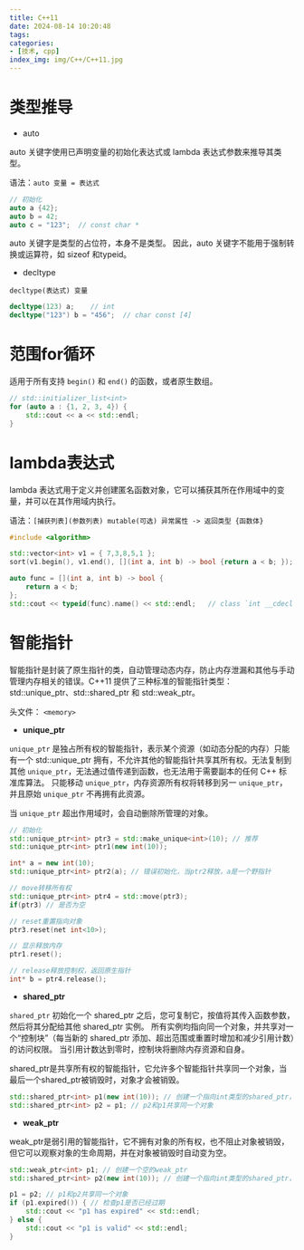 ```yaml
---
title: C++11
date: 2024-08-14 10:20:48
tags:
categories:
- [技术, cpp]
index_img: img/C++/C++11.jpg
---
```


# 类型推导

- auto

auto 关键字使用已声明变量的初始化表达式或 lambda 表达式参数来推导其类型。

语法：`auto 变量 = 表达式`

```c++
// 初始化
auto a {42};
auto b = 42;
auto c = "123";  // const char *
```

auto 关键字是类型的占位符，本身不是类型。 因此，auto 关键字不能用于强制转换或运算符，如 sizeof 和typeid。

- decltype

`decltype(表达式) 变量`

```c++
decltype(123) a;    // int
decltype("123") b = "456";  // char const [4]
```

# 范围for循环

适用于所有支持 `begin()` 和 `end()` 的函数，或者原生数组。

```c++
// std::initializer_list<int>
for (auto a : {1, 2, 3, 4}) {   
    std::cout << a << std::endl;
}
```

# lambda表达式

lambda 表达式用于定义并创建匿名函数对象，它可以捕获其所在作用域中的变量，并可以在其作用域内执行。

语法：`[捕获列表](参数列表) mutable(可选) 异常属性 -> 返回类型 {函数体}`

```c++
#include <algorithm>

std::vector<int> v1 = { 7,3,8,5,1 };
sort(v1.begin(), v1.end(), [](int a, int b) -> bool {return a < b; });

auto func = [](int a, int b) -> bool {
    return a < b;
};
std::cout << typeid(func).name() << std::endl;   // class `int __cdecl main(void)'::`2'::<lambda_1>
```

# 智能指针

智能指针是封装了原生指针的类，自动管理动态内存，防止内存泄漏和其他与手动管理内存相关的错误。C++11 提供了三种标准的智能指针类型：std::unique_ptr、std::shared_ptr 和 std::weak_ptr。

头文件： `<memory>`

- **unique_ptr**

`unique_ptr` 是独占所有权的智能指针，表示某个资源（如动态分配的内存）只能有一个 std::unique_ptr 拥有，不允许其他的智能指针共享其所有权。无法复制到其他 `unique_ptr`，无法通过值传递到函数，也无法用于需要副本的任何 C++ 标准库算法。 只能移动 `unique_ptr`，内存资源所有权将转移到另一 `unique_ptr`，并且原始 `unique_ptr` 不再拥有此资源。 

当 `unique_ptr` 超出作用域时，会自动删除所管理的对象。

```cpp
// 初始化
std::unique_ptr<int> ptr3 = std::make_unique<int>(10); // 推荐
std::unique_ptr<int> ptr1(new int(10));

int* a = new int(10);
std::unique_ptr<int> ptr2(a); // 错误初始化，当ptr2释放，a是一个野指针

// move转移所有权
std::unique_ptr<int> ptr4 = std::move(ptr3);
if(ptr3) // 是否为空

// reset重置指向对象
ptr3.reset(net int<10>);

// 显示释放内存
ptr1.reset();

// release释放控制权，返回原生指针
int* b = ptr4.release();
```

- **shared_ptr**

`shared_ptr` 初始化一个 shared_ptr 之后，您可复制它，按值将其传入函数参数，然后将其分配给其他 shared_ptr 实例。 所有实例均指向同一个对象，并共享对一个“控制块”（每当新的 shared_ptr 添加、超出范围或重置时增加和减少引用计数）的访问权限。 当引用计数达到零时，控制块将删除内存资源和自身。

shared_ptr是共享所有权的智能指针，它允许多个智能指针共享同一个对象，当最后一个shared_ptr被销毁时，对象才会被销毁。

```cpp
std::shared_ptr<int> p1(new int(10)); // 创建一个指向int类型的shared_ptr，并初始化为10
std::shared_ptr<int> p2 = p1; // p2和p1共享同一个对象
```

- **weak_ptr**

weak_ptr是弱引用的智能指针，它不拥有对象的所有权，也不阻止对象被销毁，但它可以观察对象的生命周期，并在对象被销毁时自动变为空。

```cpp
std::weak_ptr<int> p1; // 创建一个空的weak_ptr
std::shared_ptr<int> p2(new int(10)); // 创建一个指向int类型的shared_ptr，并初始化为10

p1 = p2; // p1和p2共享同一个对象
if (p1.expired()) { // 检查p1是否已经过期
    std::cout << "p1 has expired" << std::endl;
} else {
    std::cout << "p1 is valid" << std::endl;
}
```